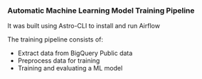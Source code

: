 ### Automatic Machine Learning Model Training Pipeline

It was built using Astro-CLI to install and run Airflow

The training pipeline consists of:
 - Extract data from BigQuery Public data
 - Preprocess data for training
 - Training and evaluating a ML model
